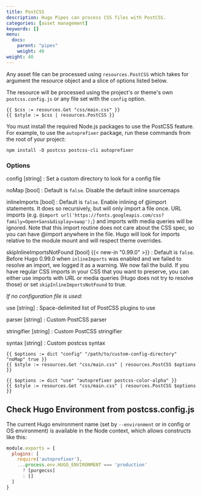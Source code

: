 ```yaml
---
title: PostCSS
description: Hugo Pipes can process CSS files with PostCSS.
categories: [asset management]
keywords: []
menu:
  docs:
    parent: "pipes"
    weight: 40
weight: 40
---
```


Any asset file can be processed using `resources.PostCSS` which takes for argument the resource object and a slice of options listed below.

The resource will be processed using the project's or theme's own `postcss.config.js` or any file set with the `config` option.

```go-html-template
{{ $css := resources.Get "css/main.css" }}
{{ $style := $css | resources.PostCSS }}
```

You must install the required Node.js packages to use the PostCSS feature. For example, to use the `autoprefixer` package, run these commands from the root of your project:

```text
npm install -D postcss postcss-cli autoprefixer
```

### Options

config [string]
: Set a custom directory to look for a config file

noMap [bool]
: Default is `false`. Disable the default inline sourcemaps

inlineImports [bool]
: Default is `false`. Enable inlining of @import statements. It does so recursively, but will only import a file once.
URL imports (e.g. `@import url('https://fonts.googleapis.com/css?family=Open+Sans&display=swap');`) and imports with media queries will be ignored.
Note that this import routine does not care about the CSS spec, so you can have @import anywhere in the file.
Hugo will look for imports relative to the module mount and will respect theme overrides.

skipInlineImportsNotFound [bool] {{< new-in "0.99.0" >}}
: Default is `false`. Before Hugo 0.99.0 when `inlineImports` was enabled and we failed to resolve an import, we logged it as a warning. We now fail the build. If you have regular CSS imports in your CSS that you want to preserve, you can either use imports with URL or media queries (Hugo does not try to resolve those) or set `skipInlineImportsNotFound` to true.

_If no configuration file is used:_

use [string]
: Space-delimited list of PostCSS plugins to use

parser [string]
: Custom PostCSS parser

stringifier [string]
: Custom PostCSS stringifier

syntax [string]
: Custom postcss syntax

```go-html-template
{{ $options := dict "config" "/path/to/custom-config-directory" "noMap" true }}
{{ $style := resources.Get "css/main.css" | resources.PostCSS $options }}

{{ $options := dict "use" "autoprefixer postcss-color-alpha" }}
{{ $style := resources.Get "css/main.css" | resources.PostCSS $options }}
```

## Check Hugo Environment from postcss.config.js

The current Hugo environment name (set by `--environment` or in config or OS environment) is available in the Node context, which allows constructs like this:

```js
module.exports = {
  plugins: [
    require('autoprefixer'),
    ...process.env.HUGO_ENVIRONMENT === 'production'
      ? [purgecss]
      : []
  ]
}
```
